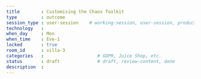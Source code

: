 ```yaml
---
title        : Customising the Chaos Toolkit
type         : outcome
session_type : user-session    # working-session, user-session, product-sesssion
technology   :
when_day     : Mon
when_time    : Eve-1
locked       : true
room_id      : villa-3
categories   :                    # GDPR, Juice Shop, etc.
status       : draft              # draft, review-content, done
description  :
---
```


<!--## Outcomes

(...)

## References

(...)-->
